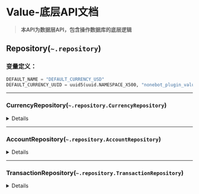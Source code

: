 # Value-底层API文档

> **本API为数据层API，包含操作数据库的底层逻辑**

## Repository(`~.repository`)

### 变量定义：
```python
DEFAULT_NAME = "DEFAULT_CURRENCY_USD"
DEFAULT_CURRENCY_UUID = uuid5(uuid.NAMESPACE_X500, "nonebot_plugin_value")
```

---

### CurrencyRepository(`~.repository.CurrencyRepository`)

<details>

```python
class CurrencyRepository:
    """货币元数据操作"""

    def __init__(self, session: AsyncSession):
        ...

    async def createcurrency(self, currency_data: CurrencyData) -> CurrencyMeta:
        """创建新货币"""
        ...

    async def update_currency(self, currency_data: CurrencyData) -> CurrencyMeta:
        """更新货币信息"""

    async def getcurrency(self, currency_id: str) -> CurrencyMeta | None:
        """获取货币信息"""
        ...

    async def remove_currency(self, currency_id: str):
        """删除货币（警告！会同时删除所有关联账户！）"""
        ...
```

</details>

---

### AccountRepository(`~.repository.AccountRepository`)

<details>

```python
class AccountRepository:
    """账户操作"""

    def __init__(self, session: AsyncSession):
        ...

    async def get_or_create_account(
        self, user_id: str, currency_id: str
    ) -> UserAccount:
        async with self.session as session:
            """获取或创建用户账户"""
            ....

    async def get_balance(self, account_id: str) -> float | None:
        """获取账户余额"""
        ...

    async def update_balance(
        self, account_id: str, delta: float
    ) -> tuple[float, float]:
        async with self.session as session:
            """原子更新余额"""
            ...

    async def list_accounts(self):
        """列出所有账户"""
        ...

    async def remove_account(self, account_id: str):
        """删除账户"""
        ...
```

</details>

---

### TransactionRepository(`~.repository.TransactionRepository`)

<details>

```python
class TransactionRepository:
    """交易操作"""

    def __init__(self, session: AsyncSession):
        ...

    async def create_transaction(
        self,
        account_id: str,
        currency_id: str,
        amount: float,
        action: str,
        source: str,
        balance_before: float,
        balance_after: float,
        timestamp: datetime | None = None,
    ) -> Transaction:
        async with self.session as session:
            """创建交易记录"""
            ...

    async def get_transaction_history(self, account_id: str, limit: int = 100):
        """获取账户交易历史"""
        ...

    async def remove_transaction(self, transaction_id: str) -> bool:
        """删除交易记录"""
        ...
```

</details>
